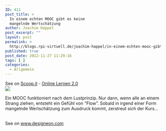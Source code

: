 ```yaml
---
ID: 411
post_title: >
  In einem echten MOOC gibt es keine
  mangelnde Wertschätzung
author: Joachim Happel
post_excerpt: ""
layout: post
permalink: >
  http://blogs.rpi-virtuell.de/joachim-happel/in-einem-echten-mooc-gibt-es-keine-mangelnde-wertschatzung/
published: true
post_date: 2012-11-27 11:29:16
tags: [ ]
categories:
  - Allgemein
---
```

See on <a href='http://www.scoop.it/t/online-lernen-2-0/p/3493287217/in-einem-echten-mooc-gibt-es-keine-mangelnde-wertschatzung'>Scoop.it</a> - <a href='http://www.scoop.it/t/online-lernen-2-0'>Online Lernen 2.0</a><br /><a href='http://www.scoop.it/t/online-lernen-2-0/p/3493287217/in-einem-echten-mooc-gibt-es-keine-mangelnde-wertschatzung'><img src='http://img.scoop.it/wlHNyO3ie8p2wUXT2Rdh1Tl72eJkfbmt4t8yenImKBXEejxNn4ZJNZ2ss5Ku7Cxt' /></a><br /><p>Ein MOOC funktioniert nach dem Lustprinzip. Nur dann, wenn alle an einem Strang ziehen, entsteht ein Gef&uuml;hl von &ldquo;Flow&rdquo;. Sobald in irgend einer Form mangelnde Wertsch&auml;tzung zum Ausdruck kommt, zerstreut sich der Kurs...</p><br />See on <a href='http://www.designeon.com/2011/11/in-einem-echten-mooc-gibt-es-keine-mangelnde-wertschatzung/'>www.designeon.com</a>